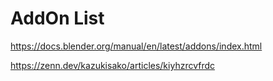 # AddOn List

<https://docs.blender.org/manual/en/latest/addons/index.html>

<https://zenn.dev/kazukisako/articles/kiyhzrcvfrdc>
